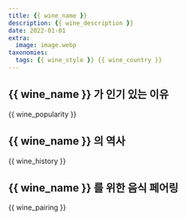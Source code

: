 ```yaml
---
title: {{ wine_name }}
description: {{ wine_description }}
date: 2022-01-01
extra:
  image: image.webp
taxonomies:
  tags: {{ wine_style }} {{ wine_country }}
---
```



## {{ wine_name }} 가 인기 있는 이유

{{ wine_popularity }}



## {{ wine_name }} 의 역사

{{ wine_history }}



## {{ wine_name }} 를 위한 음식 페어링

{{ wine_pairing }}



